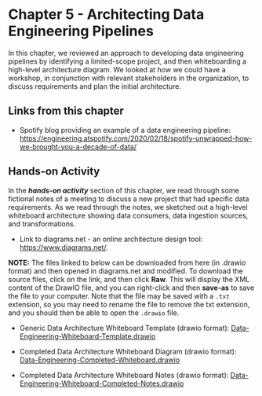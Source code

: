# Chapter 5 - Architecting Data Engineering Pipelines

In this chapter, we reviewed an approach to developing data engineering pipelines by
identifying a limited-scope project, and then whiteboarding a high-level architecture
diagram. We looked at how we could have a workshop, in conjunction with relevant
stakeholders in the organization, to discuss requirements and plan the initial architecture.

## Links from this chapter

- Spotify blog providing an example of a data engineering pipeline: https://engineering.atspotify.com/2020/02/18/spotify-unwrapped-how-we-brought-you-a-decade-of-data/

## Hands-on Activity
In the ***hands-on activity*** section of this chapter, we read through some fictional notes of a meeting to discuss a new project that had specific data requirements. As we read through the notes, we sketched out a high-level whiteboard architecture showing data consumers, data ingestion sources, and transformations. 

- Link to diagrams.net - an online architecture design tool: https://www.diagrams.net/.  

**NOTE:** The files linked to below can be downloaded from here (in .drawio format) and then opened in diagrams.net and modified. To download the source files, click on the link, and then click **Raw**. This will display the XML content of the DrawIO file, and you can right-click and then **save-as** to save the file to your computer. Note that the file may be saved with a `.txt` extension, so you may need to rename the file to remove the txt extension, and you should then be able to open the `.drawio` file. 

- Generic Data Architecture Whiteboard Template (drawio format): [Data-Engineering-Whiteboard-Template.drawio](Data-Engineering-Whiteboard-Template.drawio)

- Completed Data Architecture Whiteboard Diagram (drawio format): [Data-Engineering-Completed-Whiteboard.drawio](Data-Engineering-Completed-Whiteboard.drawio)

- Completed Data Architecture Whiteboard Notes (drawio format): [Data-Engineering-Whiteboard-Completed-Notes.drawio](Data-Engineering-Whiteboard-Completed-Notes.drawio)

